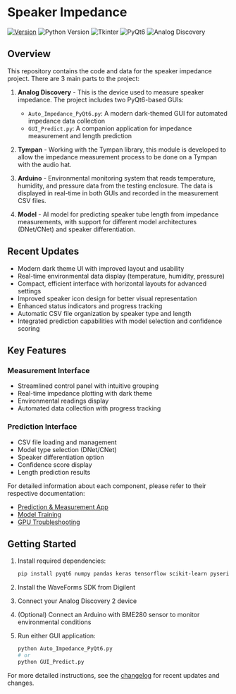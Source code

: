 # Speaker Impedance

[![Version](https://img.shields.io/badge/Version-0.1.5-blue.svg)](CHANGELOG.md/#latest)
![Python Version](https://img.shields.io/badge/Python-3.10-blue.svg)
![Tkinter](https://img.shields.io/badge/Tkinter-8.6-blue.svg)
![PyQt6](https://img.shields.io/badge/PyQt6-6.8.1-blue.svg)
![Analog Discovery](https://img.shields.io/badge/Analog%20Discovery-2.0-green.svg)

## Overview

This repository contains the code and data for the speaker impedance project. There are 3 main parts to the project:

1. **Analog Discovery** - This is the device used to measure speaker impedance. The project includes two PyQt6-based GUIs:
   - `Auto_Impedance_PyQt6.py`: A modern dark-themed GUI for automated impedance data collection
   - `GUI_Predict.py`: A companion application for impedance measurement and length prediction

2. **Tympan** - Working with the Tympan library, this module is developed to allow the impedance measurement process to be done on a Tympan with the audio hat.

3. **Arduino** - Environmental monitoring system that reads temperature, humidity, and pressure data from the testing enclosure. The data is displayed in real-time in both GUIs and recorded in the measurement CSV files.

4. **Model** - AI model for predicting speaker tube length from impedance measurements, with support for different model architectures (DNet/CNet) and speaker differentiation.

## Recent Updates

- Modern dark theme UI with improved layout and usability
- Real-time environmental data display (temperature, humidity, pressure)
- Compact, efficient interface with horizontal layouts for advanced settings
- Improved speaker icon design for better visual representation
- Enhanced status indicators and progress tracking
- Automatic CSV file organization by speaker type and length
- Integrated prediction capabilities with model selection and confidence scoring

## Key Features

### Measurement Interface

- Streamlined control panel with intuitive grouping
- Real-time impedance plotting with dark theme
- Environmental readings display
- Automated data collection with progress tracking

### Prediction Interface

- CSV file loading and management
- Model type selection (DNet/CNet)
- Speaker differentiation option
- Confidence score display
- Length prediction results

For detailed information about each component, please refer to their respective documentation:

- [Prediction & Measurement App](Prediction_Measurement_App/README.md)
- [Model Training](project/README.md)
- [GPU Troubleshooting](project/GPU_TROUBLESHOOTING.md)

## Getting Started

1. Install required dependencies:

   ```bash
   pip install pyqt6 numpy pandas keras tensorflow scikit-learn pyserial matplotlib
   ```

2. Install the WaveForms SDK from Digilent
3. Connect your Analog Discovery 2 device
4. (Optional) Connect an Arduino with BME280 sensor to monitor environmental conditions
5. Run either GUI application:

   ```bash
   python Auto_Impedance_PyQt6.py
   # or
   python GUI_Predict.py
   ```

For more detailed instructions, see the [changelog](CHANGELOG.md) for recent updates and changes.
